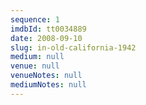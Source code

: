 ```yaml
---
sequence: 1
imdbId: tt0034889
date: 2008-09-10
slug: in-old-california-1942
medium: null
venue: null
venueNotes: null
mediumNotes: null
---
```


